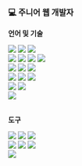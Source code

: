 ### 💻 주니어 웹 개발자

**언어 및 기술**
<div>
<img src="https://img.shields.io/badge/Java-007396?style=flat-square&logo=Oracle&logoColor=white"/>
<img src="https://img.shields.io/badge/Spring-6DB33F?style=flat-square&logo=spring&logoColor=white"/>
<img src="https://img.shields.io/badge/SpringBoot-6DB33F?style=flat-square&logo=springboot&logoColor=white"/>
<br>
<img src="https://img.shields.io/badge/HTML-E34F26?style=flat-square&logo=HTML5&logoColor=white"/>
<img src="https://img.shields.io/badge/CSS-1572B6?style=flat-square&logo=CSS3&logoColor=white"/>
<img src="https://img.shields.io/badge/JavaScript-F7DF1E?style=flat-square&logo=javascript&logoColor=white"/>
<img src="https://img.shields.io/badge/JQuery-1169AE?style=flat-square&logo=JQuery&logoColor=white"/>
<br>
<img src="https://img.shields.io/badge/JSP-F88200?style=flat-square&logo=JSP&logoColor=white"/>
<img src="https://img.shields.io/badge/Thymeleaf-005F0F?style=flat-square&logo=thymeleaf&logoColor=white"/>
<img src="https://img.shields.io/badge/Vue.js-4FC08D?style=flat-square&logo=vuedotjs&logoColor=white"/>
<br>
<img src="https://img.shields.io/badge/MySQL-38759F?style=flat-square&logo=MySQL&logoColor=white"/>
<img src="https://img.shields.io/badge/MariaDB-4E629A?style=flat-square&logo=MariaDB&logoColor=white"/>
<img src="https://img.shields.io/badge/Oracle DB-C74634?style=flat-square&logo=Oracle&logoColor=white"/>
<br>
<img src="https://img.shields.io/badge/MyBatis-181717?style=flat-square&logo=MyBatis&logoColor=white"/>
<img src="https://img.shields.io/badge/JPA-59666C?style=flat-square&logo=hibernate&logoColor=white"/>
<br>
<img src="https://img.shields.io/badge/Python-3E7BAC?style=flat-square&logo=python&logoColor=white"/>
</div>
<br>

**도구**
<div>
<img src="https://img.shields.io/badge/Eclipse-2C2255?style=flat-square&logo=eclipse&logoColor=white"/>
<img src="https://img.shields.io/badge/Spring Tool Suite-6DB33F?style=flat-square&logo=Spring&logoColor=white"/>
<img src="https://img.shields.io/badge/IntelliJ IDEA-000000?style=flat-square&logo=IntelliJ IDEA&logoColor=white"/>
<br>
<img src="https://img.shields.io/badge/Visual Studio Code-007ACC?style=flat-square&logo=visualstudiocode&logoColor=white"/>
<img src="https://img.shields.io/badge/DBeaver-897263?style=flat-square&logo=DBeaver&logoColor=white"/>
<img src="https://img.shields.io/badge/SQL Developer-C74634?style=flat-square&logo=Oracle&logoColor=white"/>
<br>
<img src="https://img.shields.io/badge/GitHub-181717?style=flat-square&logo=github&logoColor=white"/>
</div>
